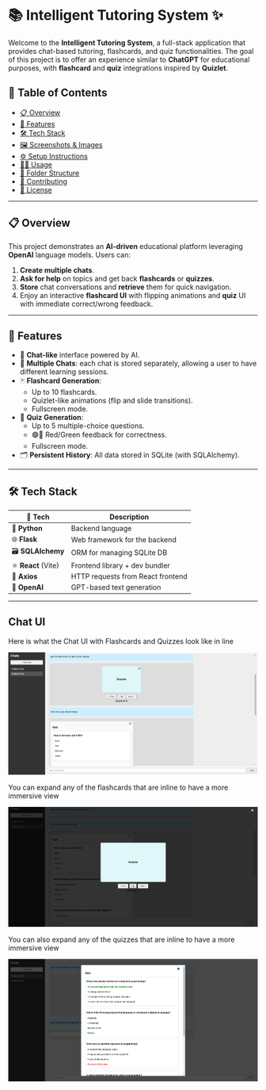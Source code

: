 # 📚 Intelligent Tutoring System ✨

Welcome to the **Intelligent Tutoring System**, a full-stack application that provides chat-based tutoring, flashcards, and quiz functionalities. The goal of this project is to offer an experience similar to **ChatGPT** for educational purposes, with **flashcard** and **quiz** integrations inspired by **Quizlet**.  

## 📖 Table of Contents
- [📋 Overview](#overview)  
- [🚀 Features](#features)  
- [🛠️ Tech Stack](#tech-stack)  
- [🖼️ Screenshots & Images](#screenshots--images)  
- [⚙️ Setup Instructions](#setup-instructions)  
- [🧑‍🏫 Usage](#usage)  
- [📁 Folder Structure](#folder-structure)  
- [🤝 Contributing](#contributing)  
- [📜 License](#license)

---

## 📋 Overview
This project demonstrates an **AI-driven** educational platform leveraging **OpenAI** language models. Users can:
1. **Create multiple chats**.  
2. **Ask for help** on topics and get back **flashcards** or **quizzes**.  
3. **Store** chat conversations and **retrieve** them for quick navigation.  
4. Enjoy an interactive **flashcard UI** with flipping animations and **quiz** UI with immediate correct/wrong feedback.

---

## 🚀 Features
- 💬 **Chat-like** interface powered by AI.  
- 📂 **Multiple Chats**: each chat is stored separately, allowing a user to have different learning sessions.  
- 🃏 **Flashcard Generation**: 
  - Up to 10 flashcards.  
  - Quizlet-like animations (flip and slide transitions).  
  - Fullscreen mode.
- 📝 **Quiz Generation**:
  - Up to 5 multiple-choice questions.  
  - 🟢🔴 Red/Green feedback for correctness.  
  - Fullscreen mode.  
- 🗂️ **Persistent History**: All data stored in SQLite (with SQLAlchemy).  

---

## 🛠️ Tech Stack
| 🧰 Tech        | Description                      |
|-------------|----------------------------------|
| 🐍 **Python**  | Backend language                 |
| 🌐 **Flask**   | Web framework for the backend    |
| 🗃️ **SQLAlchemy** | ORM for managing SQLite DB   |
| ⚛️ **React** (Vite) | Frontend library + dev bundler  |
| 📡 **Axios**   | HTTP requests from React frontend|
| 🤖 **OpenAI**  | GPT-based text generation        |

---

## Chat UI

Here is what the Chat UI with Flashcards and Quizzes look like in line

![](docs/images/screenshot1.png)

You can expand any of the flashcards that are inline to have a more immersive view 

![](docs/images/screenshot2.png)

You can also expand any of the quizzes that are inline to have a more immersive view

![](docs/images/screenshot3.png)
